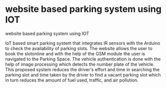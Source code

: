 # website based parking system using IOT
website based parking system using IOT

 IoT based smart parking system that integrates IR sensors with the Arduino to check the availability of parking slots. The website allows the user to book the slotonline and with the help of the GSM module the user is navigated to the Parking Space. The vehicle authentication is done with the help of image processing which detects the number plate of the vehicle. This proposed system reduces the driver's effort and time in searching the parking slot and time taken by the driver to find a vacant parking slot which in turn reduces the amount of fuel used, traffic, and air pollution.
